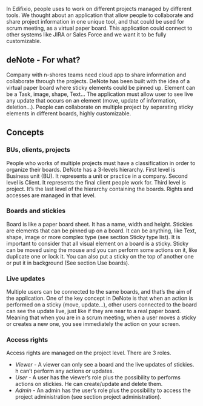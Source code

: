 In Edifixio, people uses to work on different projects managed by different tools. We thought about an application that allow people to collaborate and share project information in one unique tool, and that could be used for scrum meeting, as a virtual paper board. This application could connect to other systems like JIRA or Sales Force and we want it to be fully customizable.

## deNote - For what?
Company with n-shores teams need cloud app to share information and collaborate through the projects. DeNote has been built with the idea of a virtual paper board where sticky elements could be pinned up. Element can be a Task, image, shape, Text… The application must allow user to see live any update that occurs on an element (move, update of information, deletion…).
People can collaborate on multiple project by separating sticky elements in different boards, highly customizable.

## Concepts
### BUs, clients, projects
People who works of multiple projects must have a classification in order to organize their boards. DeNote has a 3-levels hierarchy.
First level is Business unit (BU). It represents a unit or practice in a company.
Second level is Client. It represents the final client people work for.
Third level is project. It’s the last level of the hierarchy containing the boards. Rights and accesses are managed in that level.

### Boards and stickies
Board is like a paper board sheet. It has a name, width and height.
Stickies are elements that can be pinned up on a board. It can be anything, like Text, shape, image or more complex type (see section Sticky type list). It is important to consider that all visual element on a board is a sticky.
Sticky can be moved using the mouse and you can perform some actions on it, like duplicate one or lock it. You can also put a sticky on the top of another one or put it in background (See section Use boards). 

### Live updates
Multiple users can be connected to the same boards, and that’s the aim of the application. One of the key concept in DeNote is that when an action is performed on a sticky (move, update…), other users connected to the board can see the update live, just like if they are near to a real paper board. Meaning that when you are in a scrum meeting, when a user moves a sticky or creates a new one, you see immediately the action on your screen.

### Access rights
Access rights are managed on the project level. There are 3 roles.

- *Viewer* - A viewer can only see a board and the live updates of stickies. h can’t perform any actions or updates.
- *User* - A user has the viewer’s role plus the possibility to performs actions on stickies. He can create/update and delete them.
- *Admin* - An admin has the user’s role plus the possibility to access the project administration (see section project administration).

